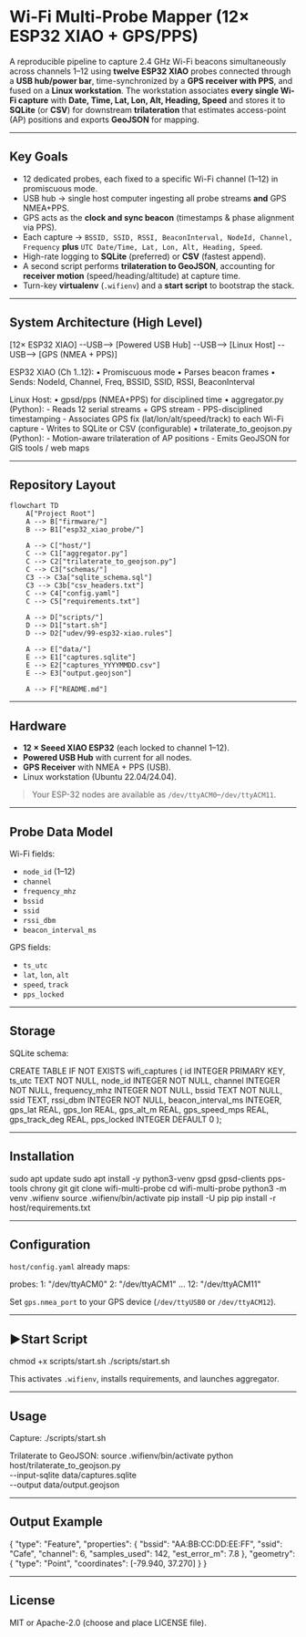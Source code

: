 # Wi-Fi Multi-Probe Mapper (12× ESP32 XIAO + GPS/PPS)

A reproducible pipeline to capture 2.4 GHz Wi-Fi beacons simultaneously across channels 1–12 using **twelve ESP32 XIAO** probes connected through a **USB hub/power bar**, time-synchronized by a **GPS receiver with PPS**, and fused on a **Linux workstation**. The workstation associates **every single Wi-Fi capture** with **Date, Time, Lat, Lon, Alt, Heading, Speed** and stores it to **SQLite** (or **CSV**) for downstream **trilateration** that estimates access-point (AP) positions and exports **GeoJSON** for mapping.

---

## Key Goals

- 12 dedicated probes, each fixed to a specific Wi-Fi channel (1–12) in promiscuous mode.
- USB hub → single host computer ingesting all probe streams **and** GPS NMEA+PPS.
- GPS acts as the **clock and sync beacon** (timestamps & phase alignment via PPS).
- Each capture → `BSSID, SSID, RSSI, BeaconInterval, NodeId, Channel, Frequency` **plus** `UTC Date/Time, Lat, Lon, Alt, Heading, Speed`.
- High-rate logging to **SQLite** (preferred) or **CSV** (fastest append).
- A second script performs **trilateration to GeoJSON**, accounting for **receiver motion** (speed/heading/altitude) at capture time.
- Turn-key **virtualenv** (`.wifienv`) and a **start script** to bootstrap the stack.

---

## System Architecture (High Level)

[12× ESP32 XIAO] --USB--> [Powered USB Hub] --USB--> [Linux Host]
                                           \--USB--> [GPS (NMEA + PPS)]

ESP32 XIAO (Ch 1..12):
  • Promiscuous mode
  • Parses beacon frames
  • Sends: NodeId, Channel, Freq, BSSID, SSID, RSSI, BeaconInterval

Linux Host:
  • gpsd/pps (NMEA+PPS) for disciplined time
  • aggregator.py (Python):
      - Reads 12 serial streams + GPS stream
      - PPS-disciplined timestamping
      - Associates GPS fix (lat/lon/alt/speed/track) to each Wi-Fi capture
      - Writes to SQLite or CSV (configurable)
  • trilaterate_to_geojson.py (Python):
      - Motion-aware trilateration of AP positions
      - Emits GeoJSON for GIS tools / web maps

---

## Repository Layout

```mermaid
flowchart TD
    A["Project Root"]
    A --> B["firmware/"]
    B --> B1["esp32_xiao_probe/"]

    A --> C["host/"]
    C --> C1["aggregator.py"]
    C --> C2["trilaterate_to_geojson.py"]
    C --> C3["schemas/"]
    C3 --> C3a["sqlite_schema.sql"]
    C3 --> C3b["csv_headers.txt"]
    C --> C4["config.yaml"]
    C --> C5["requirements.txt"]

    A --> D["scripts/"]
    D --> D1["start.sh"]
    D --> D2["udev/99-esp32-xiao.rules"]

    A --> E["data/"]
    E --> E1["captures.sqlite"]
    E --> E2["captures_YYYYMMDD.csv"]
    E --> E3["output.geojson"]

    A --> F["README.md"]
```
---

## Hardware

- **12 × Seeed XIAO ESP32** (each locked to channel 1–12).
- **Powered USB Hub** with current for all nodes.
- **GPS Receiver** with NMEA + PPS (USB).
- Linux workstation (Ubuntu 22.04/24.04).

> Your ESP-32 nodes are available as `/dev/ttyACM0`–`/dev/ttyACM11`.

---

## Probe Data Model

Wi-Fi fields:
- `node_id` (1–12)
- `channel`
- `frequency_mhz`
- `bssid`
- `ssid`
- `rssi_dbm`
- `beacon_interval_ms`

GPS fields:
- `ts_utc`
- `lat`, `lon`, `alt`
- `speed`, `track`
- `pps_locked`

---

## Storage

SQLite schema:

CREATE TABLE IF NOT EXISTS wifi_captures (
  id INTEGER PRIMARY KEY,
  ts_utc TEXT NOT NULL,
  node_id INTEGER NOT NULL,
  channel INTEGER NOT NULL,
  frequency_mhz INTEGER NOT NULL,
  bssid TEXT NOT NULL,
  ssid TEXT,
  rssi_dbm INTEGER NOT NULL,
  beacon_interval_ms INTEGER,
  gps_lat REAL, gps_lon REAL, gps_alt_m REAL,
  gps_speed_mps REAL, gps_track_deg REAL,
  pps_locked INTEGER DEFAULT 0
);

---

## Installation

sudo apt update
sudo apt install -y python3-venv gpsd gpsd-clients pps-tools chrony git
git clone <your-repo-url> wifi-multi-probe
cd wifi-multi-probe
python3 -m venv .wifienv
source .wifienv/bin/activate
pip install -U pip
pip install -r host/requirements.txt

---

## Configuration

`host/config.yaml` already maps:

probes:
  1: "/dev/ttyACM0"
  2: "/dev/ttyACM1"
  ...
  12: "/dev/ttyACM11"

Set `gps.nmea_port` to your GPS device (`/dev/ttyUSB0` or `/dev/ttyACM12`).

---

## ▶Start Script

chmod +x scripts/start.sh
./scripts/start.sh

This activates `.wifienv`, installs requirements, and launches aggregator.

---

## Usage

Capture:
./scripts/start.sh

Trilaterate to GeoJSON:
source .wifienv/bin/activate
python host/trilaterate_to_geojson.py \
  --input-sqlite data/captures.sqlite \
  --output data/output.geojson

---

## Output Example

{
  "type": "Feature",
  "properties": {
    "bssid": "AA:BB:CC:DD:EE:FF",
    "ssid": "Cafe",
    "channel": 6,
    "samples_used": 142,
    "est_error_m": 7.8
  },
  "geometry": { "type": "Point", "coordinates": [-79.940, 37.270] }
}

---

## License

MIT or Apache-2.0 (choose and place LICENSE file).
